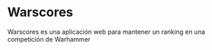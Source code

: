 # Warscores

Warscores es una aplicación web para mantener un ranking en una competición de Warhammer
